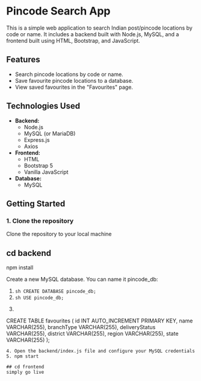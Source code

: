 # Pincode Search App

This is a simple web application to search Indian post/pincode locations by code or name. It includes a backend built with Node.js, MySQL, and a frontend built using HTML, Bootstrap, and JavaScript.

## Features
- Search pincode locations by code or name.
- Save favourite pincode locations to a database.
- View saved favourites in the "Favourites" page.

## Technologies Used
- **Backend:**
  - Node.js
  - MySQL (or MariaDB)
  - Express.js
  - Axios
- **Frontend:**
  - HTML
  - Bootstrap 5
  - Vanilla JavaScript
- **Database:**
  - MySQL

## Getting Started

### 1. Clone the repository

Clone the repository to your local machine
## cd backend
npm install

Create a new MySQL database. You can name it pincode_db:
1. ```sh CREATE DATABASE pincode_db;```
2. ```sh USE pincode_db;```
3. ```sh 
  CREATE TABLE favourites (
      id INT AUTO_INCREMENT PRIMARY KEY,
      name VARCHAR(255),
      branchType VARCHAR(255),
      deliveryStatus VARCHAR(255),
      district VARCHAR(255),
      region VARCHAR(255),
      state VARCHAR(255)
  );
```
4. Open the backend/index.js file and configure your MySQL credentials
5. npm start

## cd frontend
simply go live
